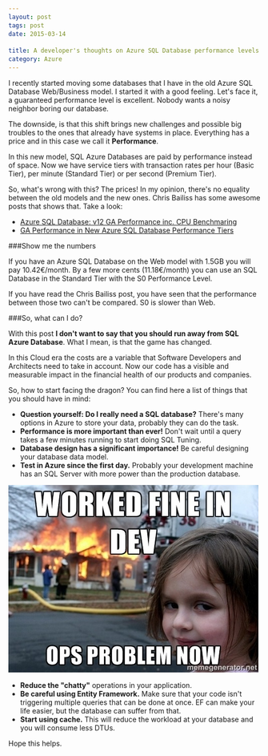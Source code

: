 ```yaml
---
layout: post
tags: post
date: 2015-03-14

title: A developer's thoughts on Azure SQL Database performance levels
category: Azure
---
```


I recently started moving some databases that I have in the old Azure SQL Database Web/Business model. I started it with a good feeling. Let's face it, a guaranteed performance level is excellent. Nobody wants a noisy neighbor boring our database.

The downside, is that this shift brings new challenges and possible big troubles to the ones that already have systems in place. Everything has a price and in this case we call it **Performance**. 

<!--excerpt-->

In this new model, SQL Azure Databases are paid by performance instead of space. Now we have service tiers with transaction rates per hour (Basic Tier), per minute (Standard Tier) or per second (Premium Tier).

So, what's wrong with this? The prices! In my opinion, there's no equality between the old models and the new ones. Chris Bailiss has some awesome posts that shows that. Take a look:

 - [Azure SQL Database: v12 GA Performance inc. CPU Benchmaring](https://cbailiss.wordpress.com/2015/01/31/azure-sql-database-v12-ga-performance-inc-cpu-benchmaring/)
 - [GA Performance in New Azure SQL Database Performance Tiers](https://cbailiss.wordpress.com/2014/09/16/performance-in-new-azure-sql-database-performance-tiers/)


###Show me the numbers

If you have an Azure SQL Database on the Web model with 1.5GB you will pay 10.42€/month.
By a few more cents (11.18€/month) you can use an SQL Database in the Standard Tier with the S0 Performance Level.

If you have read the Chris Bailiss post, you have seen that the performance between those two can't be compared. S0 is slower than Web.

###So, what can I do?

With this post **I don't want to say that you should run away from SQL Azure Database**. What I mean, is that the game has changed. 

In this Cloud era the costs are a variable that Software Developers and Architects need to take in account. Now our code has a visible and measurable impact in the financial health of our products and companies. 

So, how to start facing the dragon?
You can find here a list of things that you should have in mind:

 - **Question yourself: Do I really need a SQL database?** There's many options in Azure to store your data, probably they can do the task.
 - **Performance is more important than ever!** Don't wait until a query takes a few minutes running to start doing SQL Tuning.
 - **Database design has a significant importance!** Be careful designing your database data model.
 - **Test in Azure since the first day.** Probably your development machine has an SQL Server with more power than the production database.

![Works fine in Dev](/images/a-developers-thoughts-on-azure-sql-database-performance-levels-works-fine-in-dev.jpg)

 - **Reduce the "chatty"** operations in your application.
 - **Be careful using Entity Framework.** Make sure that your code isn't triggering multiple queries that can be done at once. EF can make your life easier, but the database can suffer from that. 
 - **Start using cache.** This will reduce the workload at your database and you will consume less DTUs.


Hope this helps.
